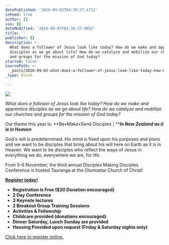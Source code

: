 ```yaml
---
datePublished: '2016-09-03T04:39:27.471Z'
inFeed: true
author: []
via: {}
dateModified: '2016-09-03T04:38:37.005Z'
title: ''
publisher: {}
description: >-
  What does a follower of Jesus look like today? How do we make and apprentice
  disciples as we go about life? How do we catalyze and mobilize our churches
  and groups for the mission of God today?
starred: false
sourcePath: >-
  _posts/2016-09-03-what-does-a-follower-of-jesus-look-like-today-how-do-we-mak.md
_type: Blurb

---
```

![](https://the-grid-user-content.s3-us-west-2.amazonaws.com/2b20a2d5-4756-4306-ac0d-0351560e2f3c.png)

_What does a follower of Jesus look like today? How do we make and apprentice disciples as we go about life? How do we catalyze and mobilize our churches and groups for the mission of God today?_

Our theme this year is: **Be•Make•Send Disciples | **_**In New Zealand as it is in Heaven**_

God's will is predetermined. His mind is fixed upon his purposes and plans and we want to be disciples that bring about his will here on Earth as it is in Heaven. We want to be disciples who reflect the ways of Jesus in everything we do, everywhere we are, for life.

From 5-6 November, the third annual Disciples Making Disciples Conference is hosted Tauranga at the Otumoetai Church of Christ! 

**[Register today!][0]**

* **Registration is Free ($20 Donation encouraged)**
* **2 Day Conference**
* **3 Keynote lectures**
* **2 Breakout Group Training Sessions**
* **Activities & Fellowship**
* **Childcare provided (donations encouraged)**
* **Dinner Saturday, Lunch Sunday are provided**
* **Housing Provided upon request (Friday & Saturday nights only)**

[Click here to register online.][0]

[0]: https://www.eventbrite.co.nz/e/dmd-conference-2016-tickets-27103950646